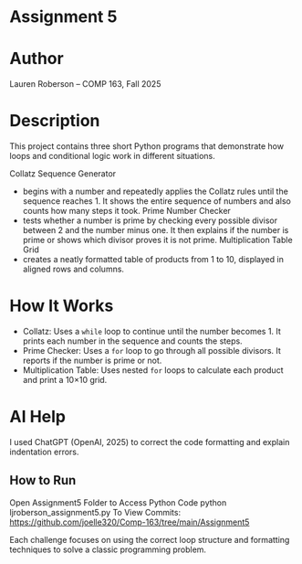 # Assignment 5

# Author  
Lauren Roberson – COMP 163, Fall 2025  

# Description  
This project contains three short Python programs that demonstrate how loops and conditional logic work in different situations. 

Collatz Sequence Generator
 - begins with a number and repeatedly applies the Collatz rules until the sequence reaches 1. It shows the entire sequence of numbers and also counts how many steps it took.
 Prime Number Checker
- tests whether a number is prime by checking every possible divisor between 2 and the number minus one. It then explains if the number is prime or shows which divisor proves it is not prime. 
Multiplication Table Grid
- creates a neatly formatted table of products from 1 to 10, displayed in aligned rows and columns.  

# How It Works  
- Collatz: Uses a `while` loop to continue until the number becomes 1. It prints each number in the sequence and counts the steps.  
- Prime Checker: Uses a `for` loop to go through all possible divisors. It reports if the number is prime or not.  
- Multiplication Table: Uses nested `for` loops to calculate each product and print a 10×10 grid.  

# AI Help  
I used ChatGPT (OpenAI, 2025) to correct the code formatting and explain indentation errors. 

## How to Run  
Open Assignment5 Folder to Access Python Code
python ljroberson_assignment5.py
To View Commits: https://github.com/joelle320/Comp-163/tree/main/Assignment5

Each challenge focuses on using the correct loop structure and formatting techniques to solve a classic programming problem.
